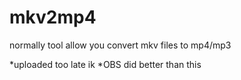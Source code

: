 # mkv2mp4

normally tool
allow you convert mkv files to mp4/mp3

*uploaded too late ik
*OBS did better than this
